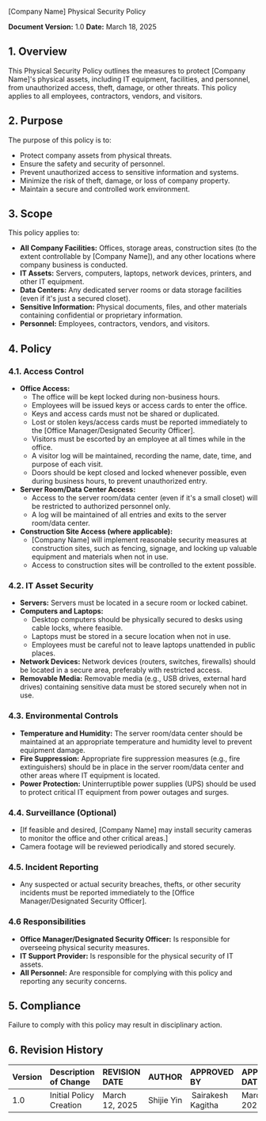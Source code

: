 [Company Name]
Physical Security Policy

**Document Version:** 1.0
**Date:** March 18, 2025

## 1. Overview

This Physical Security Policy outlines the measures to protect [Company Name]'s physical assets, including IT equipment, facilities, and personnel, from unauthorized access, theft, damage, or other threats. This policy applies to all employees, contractors, vendors, and visitors.

## 2. Purpose

The purpose of this policy is to:

*   Protect company assets from physical threats.
*   Ensure the safety and security of personnel.
*   Prevent unauthorized access to sensitive information and systems.
*   Minimize the risk of theft, damage, or loss of company property.
*   Maintain a secure and controlled work environment.

## 3. Scope

This policy applies to:

*   **All Company Facilities:**  Offices, storage areas, construction sites (to the extent controllable by [Company Name]), and any other locations where company business is conducted.
*   **IT Assets:**  Servers, computers, laptops, network devices, printers, and other IT equipment.
*   **Data Centers:**  Any dedicated server rooms or data storage facilities (even if it's just a secured closet).
*   **Sensitive Information:**  Physical documents, files, and other materials containing confidential or proprietary information.
*   **Personnel:**  Employees, contractors, vendors, and visitors.

## 4. Policy

### 4.1. Access Control

*   **Office Access:**
    *   The office will be kept locked during non-business hours.
    *   Employees will be issued keys or access cards to enter the office.
    *   Keys and access cards must not be shared or duplicated.
    *   Lost or stolen keys/access cards must be reported immediately to the [Office Manager/Designated Security Officer].
    *   Visitors must be escorted by an employee at all times while in the office.
    *   A visitor log will be maintained, recording the name, date, time, and purpose of each visit.
    *   Doors should be kept closed and locked whenever possible, even during business hours, to prevent unauthorized entry.
*   **Server Room/Data Center Access:**
    *   Access to the server room/data center (even if it's a small closet) will be restricted to authorized personnel only.
    *   A log will be maintained of all entries and exits to the server room/data center.
*   **Construction Site Access (where applicable):**
    *   [Company Name] will implement reasonable security measures at construction sites, such as fencing, signage, and locking up valuable equipment and materials when not in use.
    *   Access to construction sites will be controlled to the extent possible.

### 4.2. IT Asset Security

*   **Servers:**  Servers must be located in a secure room or locked cabinet.
*   **Computers and Laptops:**
    *   Desktop computers should be physically secured to desks using cable locks, where feasible.
    *   Laptops must be stored in a secure location when not in use.
    *   Employees must be careful not to leave laptops unattended in public places.
*   **Network Devices:**  Network devices (routers, switches, firewalls) should be located in a secure area, preferably with restricted access.
*   **Removable Media:**  Removable media (e.g., USB drives, external hard drives) containing sensitive data must be stored securely when not in use.

### 4.3. Environmental Controls

*   **Temperature and Humidity:**  The server room/data center should be maintained at an appropriate temperature and humidity level to prevent equipment damage.
*   **Fire Suppression:**  Appropriate fire suppression measures (e.g., fire extinguishers) should be in place in the server room/data center and other areas where IT equipment is located.
*   **Power Protection:**  Uninterruptible power supplies (UPS) should be used to protect critical IT equipment from power outages and surges.

### 4.4. Surveillance (Optional)

*   [If feasible and desired, [Company Name] may install security cameras to monitor the office and other critical areas.]
*   Camera footage will be reviewed periodically and stored securely.

### 4.5. Incident Reporting

*   Any suspected or actual security breaches, thefts, or other security incidents must be reported immediately to the [Office Manager/Designated Security Officer].

### 4.6 Responsibilities
*   **Office Manager/Designated Security Officer:** Is responsible for overseeing physical security measures.
*   **IT Support Provider:** Is responsible for the physical security of IT assets.
*   **All Personnel:** Are responsible for complying with this policy and reporting any security concerns.

## 5. Compliance

Failure to comply with this policy may result in disciplinary action.

## 6. Revision History
| Version | Description of Change       | REVISION DATE              | AUTHOR  | APPROVED BY |APPROVED DATE|
| :------ | :---------- | :----------------- | :-------------------- |:-------------------- |:-------------------- |
| 1.0     | Initial Policy Creation |March 12, 2025  | Shijie Yin | Sairakesh Kagitha |March 20, 2025|
